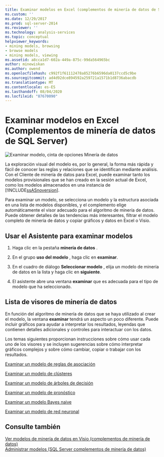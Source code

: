 ```yaml
---
title: Examinar modelos en Excel (complementos de minería de datos de SQL Server) | Microsoft Docs
ms.custom: ''
ms.date: 12/29/2017
ms.prod: sql-server-2014
ms.reviewer: ''
ms.technology: analysis-services
ms.topic: conceptual
helpviewer_keywords:
- mining models, browsing
- browse models
- mining models, viewing
ms.assetid: a8cca1d7-602a-449a-875c-99da564965bc
author: minewiskan
ms.author: owend
ms.openlocfilehash: c992f1f61112478a85276b6596da0137ccd5c9be
ms.sourcegitcommit: ad4d92dce894592a259721a1571b1d8736abacdb
ms.translationtype: MT
ms.contentlocale: es-ES
ms.lasthandoff: 08/04/2020
ms.locfileid: "87670090"
---
```

# <a name="browsing-models-in-excel-sql-server-data-mining-add-ins"></a>Examinar modelos en Excel (Complementos de minería de datos de SQL Server)
  ![Examinar modelo, cinta de opciones Minería de datos](media/dmc-browse.gif "Examinar modelo, cinta de opciones Minería de datos")  
  
 La exploración visual del modelo es, por lo general, la forma más rápida y fácil de conocer las reglas y relaciones que se identifican mediante análisis. Con el Cliente de minería de datos para Excel, puede examinar tanto los modelos provisionales que se han creado en la sesión actual de Excel, como los modelos almacenados en una instancia de [!INCLUDE[ssASnoversion](../includes/ssasnoversion-md.md)].  
  
 Para examinar un modelo, se selecciona un modelo y la estructura asociada en una lista de modelos disponibles, y el complemento elige automáticamente el visor adecuado para el algoritmo de minería de datos. Puede obtener detalles de las tendencias más interesantes, filtrar el modelo completo de minería de datos y copiar gráficos y datos en Excel o Visio.  
  
## <a name="using-the-browse-model-wizard"></a>Usar el Asistente para examinar modelos  
  
1.  Haga clic en la pestaña **minería de datos** .  
  
2.  En el grupo **uso del modelo** , haga clic en **examinar**.  
  
3.  En el cuadro de diálogo **Seleccionar modelo** , elija un modelo de minería de datos en la lista y haga clic en **siguiente**.  
  
4.  El asistente abre una ventana **examinar** que es adecuada para el tipo de modelo que ha seleccionado.  
  
## <a name="list-of-data-mining-viewers"></a>Lista de visores de minería de datos  
 En función del algoritmo de minería de datos que se haya utilizado al crear el modelo, la ventana **examinar** tendrá un aspecto un poco diferente. Puede incluir gráficos para ayudar a interpretar los resultados, leyendas que contienen detalles adicionales y controles para interactuar con los datos.  
  
 Los temas siguientes proporcionan instrucciones sobre cómo usar cada uno de los visores y se incluyen sugerencias sobre cómo interpretar gráficos complejos y sobre cómo cambiar, copiar o trabajar con los resultados.  
  
 [Examinar un modelo de reglas de asociación](browsing-an-association-rules-model.md)  
  
 [Examinar un modelo de clústeres](browsing-a-clustering-model.md)  
  
 [Examinar un modelo de árboles de decisión](browsing-a-decision-trees-model.md)  
  
 [Examinar un modelo de pronóstico](browsing-a-forecasting-model.md)  
  
 [Examinar un modelo Bayes naive](browsing-a-naive-bayes-model.md)  
  
 [Examinar un modelo de red neuronal](browsing-a-neural-network-model.md)  
  
## <a name="see-also"></a>Consulte también  
 [Ver modelos de minería de datos en Visio &#40;complementos de minería de datos&#41;](viewing-data-mining-models-in-visio-data-mining-add-ins.md)   
 [Administrar modelos &#40;SQL Server complementos de minería de datos&#41;](manage-models-sql-server-data-mining-add-ins.md)  
  
  
